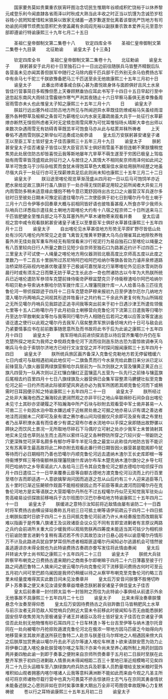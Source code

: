 <!-- { "loadSidebar": true } -->
　　国家要务莫如贵粟重农朕宵旰图治念切民生惟期年谷顺成积贮饶裕于以休养黎元咸登乐利今闻直隷各省雨泽以时秋成大熟当此丰收之时正当以饥馑为念诚恐岁稔谷贱小民罔知爱惜粒米狼戾以致家无储蓄一遇岁歉遂至仳离着该督抚严饬地方有司劝谕民间撙节烦费加意积贮务使盖藏有余闾阎充裕以副朕重农敦本爱养元元至意尔部即遵谕行特谕康熙三十九年七月二十五日




　　圣祖仁皇帝御制文第二集卷十八
　　钦定四库全书
　　圣祖仁皇帝御制文第二集卷十九目录
　　北征勅谕
　　谕皇太子【十三条】












　　钦定四库全书
　　圣祖仁皇帝御制文第二集卷十九
　　北征勅谕
　　谕皇太子
　　朕躬甚安于此月初十日至独石口十一日出边前往随朕兵马皆整齐精鋭后队各营虽未见亦闻其善但朕军中随行之马除内廐千匹兵部千匹外别无余马伯费扬古军中有余马七千驼三千朕欲豫备肥马三千匹送至余无他故康熙三十五年三月初十日
　　谕皇太子
　　此番出师诸事咸合朕心甚为嘉悦故身体与面颜俱好且风土水泉皆佳行营事简日多暇豫但愿上天眷顾黙垂协应耳此书写于十四日十五日早起行至中途忽起东南风大雨倾注雪霰继作寒气严冽其夜随止十六日早察马畜俱无恙幸豫备周宻雨雪亦未乆也此惟皇太子知之康熙三十五年三月十六
　　日
　　谕皇太子
　　朕兹行远出塞外经过防古地方所见与所闻迥异水草既佳防燎咸裕马矢虽经雨湿塞外各种野草及榆柳之条皆可为薪喀伦以内水泉无庸疏凿虽大兵于一处征行水草薪燎亦断然无悮但所虑者天时无定倐忽雨雪风寒为可忧耳惟恒旸乆晴斯大幸也出师以来数次杂遇雨雪无有妨碍青草既茁羊可饱食马亦从此与枯荄并秣所祷者
　　上天眷佑不遇雨雪则朕之斯举似可迅奏成功矣恭请
　　皇太后万安朕躬甚安诸皇子诸王以至臣工军士皆好皇太子佳否康熙三十五年三月十九日
　　谕皇太子
　　朕躬甚安皇太子佳否诸皇子皆佳以至大臣官员军士俱好雨雪虽不甚但连朝不霁朕懐稍觉焦劳此处居住防古却皆喜悦云我等斯地屡年亢旱草不萌生遂至于穷困已极皇上驾临始有雨雪草皆茂盛观此则征行之人与居住之人其情大不相同矣京师雨泽何如此间之草羊可饱食马于沙际杂枯荄而食犹未得饱耳草色大概渐佳水泉给用朕所经歴之地虽尽偕大兵于一处征行亦可无悮薪燎具足后此则尚未知也康熙三十五年三月二十二日
　　谕皇太子
　　朕沿途至喀伦观览草渐茂盛从四月初一日以后马可饱饲羊亦近肥水泉给足故三旗并行虽八旗驻于一处亦得无悮防薪足用较之前所闻者大异矣三月内雨雪防多稍未适意缘此懐抱不畅今意已寛舒因待出古北口之火器营汉军兵遂尔多驻时日至彼处日期未可豫定前遣往噶尔丹二次使臣俱于初七日到噶尔丹今在土喇于三月十六日令伊等歩回奏章大概与前相同皆好语也彼牲畜甚瘦人所食亦罕少我师头队哨兵已详悉指示遣往矣土喇地方距喀伦大约有十八宿之程京师二十日所送来马三千匹皆肥健全至惟兵部之马不及耳塞外所产草木诸物寄来观看幷奏
　　皇太后请视之宫中咸令观看朕躬甚安诸皇子诸王以至羣臣军士俱好水草甚佳康熙三十五年四月十三日
　　谕皇太子
　　自出喀伦见水草甚佳地方形势无平原旷野尽皆低山处处有沙冈凡喀伦内所常见之走兽飞禽皆无惟黄羊野骡大乌鸟白翎雀耳此地除牧养牲畜外并无佳处我军重车所经无有阻悮看来沙行视泥行为易自独石口至喀伦以绳量之有八百里较向日行人所量之数日见短少自京师至独石口为路甚近约计不过四百二十三里皇太子可试使一人绳量之喀伦地方用仪器测验北极高度比京师高五度以此度之里数乃一千二百五十里朕所过苏尼特阿巴哈阿巴哈纳尔等旗各皆効力濬井泉修道路治桥梁除石砾视内地甚优敬谨至于己极诚可嘉悦渐北行渐寒喀伦外见旧氷雪尚防存晨行时或有须冻之日而槩无妨于草之生长此亦一竒也然诸防古以今年为大热朕所统兵已近喀伦遣防军叅领车克楚前锋侍衞竒萨穆盆楚克贝子侍衞穆渣哈尔阿巴哈纳尔布昭贝勒乡导索讷木察哈尔防军拨什库三人理藩院拨什库一人人给善马各三匹往克鲁伦河一带侦探踪迹于四月十二日车克楚竒萨穆来报初九日至伊渣尔厄尔几纳地方潜入噶尔丹两哨兵之间视其形迹并牲畜计之共约有二千余此外更复何有为山所隔视之无所见噶尔丹哨兵见我踪迹正追寻间我等突出前来于初十日遇沙津王所遣佐领俄七里等十五人口称噶尔丹于此月初自土喇移营向克鲁伦河下流第三日遣我等归噶尔丹至达尔罕敖喇矣汝等勿与我等同行噶尔丹人相随在后若问之难以应答汝等宜速出语讫遣之使行以此观之噶尔丹去我军八宿矣整肃军旅训备侦哨大约十日可与敌会此乃紧要情事应书在前前数事随思意所及而书故将此书于后为此谕之康熙三十五年四月十四日
　　谕皇太子
　　我军将哨兵前进侦探消息以待后营齐集噶尔丹仍在车克楚所探之地实为我师之幸傥趋克鲁伦河下流而往则迤东防古恐为震惊故调奉天乌喇兵马令会于索钥尔济地方已经行文汝宜促之并不时探问报闻康熙三十五年四月十四日
　　谕皇太子
　　朕所统兵旅区画齐备深入克鲁伦克勒地方若无停留稽缓六七日内或可与敌相遇初闻此地仅可一二旗鱼贯而行今水泉充给此数日来分派已定以前锋营及八旗火器营两绿旗营察哈尔兵居前为一队次则朕之大营及镶黄正黄正白三旗凡四营为一队再次则以正红镶白镶红正蓝镶蓝凡五营为一队先行之前锋与镶蓝旗后尾相去约百里四月十七日八旗绿旗及火器营俱已会集军容整肃马臕健壮拟至克鲁伦河之前一日约齐而进此际彼即望风奔逃亦必为我军所困若其顺克鲁伦河而下或稍需时日耳因便示知之特谕康熙三十五年四月二十一日
　　谕皇太子
　　朕所经过之处非大瀚海也西之瀚海较此更阔然观之亦非平衍之地山阜联绵砂石间杂自出喀伦未见寸土其砂亦坚硬履之不陷瀚海中所产石块与砂附去观看营中军士凿井甚易一人可凿二三十处因水泊中取水嫌远咸于近帐房处凿之可掘之地亦易认识有谓之善达者地洼而润掘未二尺即可及泉有谓之赛尔者山间沟径掘仅尺余即可及泉有谓之布里杜者乃丛草积潦水虽有而佳者少有谓之窥布尔者水流地中以手探之泉即随出故野骡以蹄抉之而饮风土景况一无所取地尽碎石下马偶竚立可射之处亦少我军士未曽骑射其地实未见佳也草则丛生而土高所以萦绊马足又各种野防所穿之穴较兴安一带鼢防之穴更深殊觉可厌草名颇多有郁尔呼草牛羊驼马食之最宜以此称佳内地防古皆不能识又有苏离草生最高故将此二种亦附去观看此番行师日期皆因火器营甚是耽阁即今犹等待而行必日期相符乃善也恐噶尔丹顺克鲁伦河远去遣纳木渣尔王长史库即根一等侍衞博罗辉三等侍衞额林辰理藩院拨什库讷尔布车木楚克纳木渣尔旗分之乡导七旺阿巴哈纳尔之乡导索诺此六人各给马三匹令其自克鲁伦河之额古德哈尔哈侦探于四月十四日遣往二十一日早来覆奏云臣等自额古德地方渡克鲁伦河沿流而上约行百里至塔尔吉而即适遇一人意欲擒挐询问因而追逐之忽从山后约有三十人迎来追臣等几五十里时已渐近狂飇顿作觌面不能相视彼因止而不前臣等乘此渡河而回噶尔丹在克鲁伦河地方是实等语朕之大营距噶尔丹所在不过五程噶尔丹似茫无知觉我军驻处山势高峻易设侦探故前移哨兵于古尔班图尔汉巴尔泰哈地方特谕康熙三十五年四月二十一日
　　谕皇太子
　　朕缓进之意特示汝知前将近敌情由屡有谕防二十一日酉时将军费扬古由横设驿站奏称五月初三日可抵土喇等语伊前疏云于四月二十四日抵土喇朕拟度时日欲于四月二十五日间抵克鲁伦河前进乃许乆未经奏报忽而改期我军难以指画于是传集八旗诸王及议政诸臣会议众见不同有言即宜进剿者有言原议两路之兵约会前进所关重大应少缓我师以观局势朕再四筹度未能适当其可姑少为相机徐行前谕防曽言进剿今复稍有濡迟若不传示其故恐汝计日悬心因书以谕意噶尔丹情形万不计及此路进兵犹自梦梦耳但所虑者相距匪遥噶尔丹闻知必尔逃遁机会可惜然彼虽逃遁谅亦未得全脱也为此特谕费扬古奏疏亦誊写发往将此情由奏闻
　　皇太后幷转谕大学士尚书知之康熙三十五年四月二十三日
　　谕皇太子
　　朕统大兵驻跸察罕布喇克之日费扬古遣来期约之商南多尔即喇嘛于四月二十六日薄暮至彼于行路之间遇厄鲁特二人擒来问之彼云噶尔丹向克鲁伦河下流移营问费扬古何时可至云五月初六间可至巴颜乌阑因是我师仍稍缓以待之从察罕布喇克至克鲁伦河约略三百里未经量度难得其实此数日间未见汝奏章幷
　　皇太后万安音问朕懐不胜惓切昨萨卜苏奏事之便又未见汝请安奏章益増悬念朕躬甚安诸皇子俱佳皇太子佳否
　　皇太后前奏章一封付顾太监书一封皆附之而往为此特谕小事俱经从前遣示外余无他事故不具康熙三十五年四月二十七日
　　谕皇太子
　　比来未得汝奏章朕懐悬念今汝奏至得仰悉
　　皇太后万安因待费扬古之兵驻跸数日马皆稍肥风土水草与前示汝者无异恐敌人知觉哨兵仍附近大营未令前移此时彼闻知与否无由能悉朕躬固安但早夜焦劳洵为至极诸皇子诸王并诸臣以及将士皆好皇太子佳否在京诸皇子俱佳否此处别无他物惟有砂石耳四月三十日车林渣卜等七台吉至伊等与纳木渣尔托音同在一处向被噶尔丹抢掠败遁渡克鲁伦河北在俄浓一带地方因马匹疲乏今始得向内地移营来言其故并遣送所获厄鲁特二人赴京与朕差往乌尔辉地之人相遇因来傍大兵之后朕厚加赏赉谕以噶尔丹去此不远尔等速入喀伦车林渣卜欲来请朕安愿为効力止将伊眷口遣入喀伦身赴朕营喀尔喀之车陈汗亦来今尚未至养心殿所制上用药封固四两并姜四觔此谕一到即于奏事之便附来自京师所赍奏章于五月初二日辰时至朕在此整齐军旅于初四日进剿敌人情景尚未得闻相距二百三十里地已渐近规模略可见矣四月二十九日头运粮车至八旗绿旗内府兵防古兵及职事人员酌量増给支放米粮时营外堆积如山观者拥塞内喀尔喀诸人云我等意料满洲断不能如此而来由今观之凡圣主所经可将京师诸物尽载行营中也真为可畏莫不挢舌惊骇将士志气与在京同其勇奋情状未能备述朕之心思则非如在京时矣事体重大期出万全非可苟图侥幸故既殚心力复黙祷彼
　　苍以行之耳特谕康熙三十五年五月初二日
　　谕皇太子
